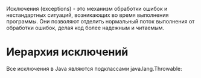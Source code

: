 Исключения (exceptions) - это механизм обработки ошибок и нестандартных ситуаций, возникающих во время выполнения программы. Они позволяют отделить нормальный поток выполнения от обработки ошибок, делая код более надежным и читаемым.
# Иерархия исключений
Все исключения в Java являются подклассами java.lang.Throwable:
```
```